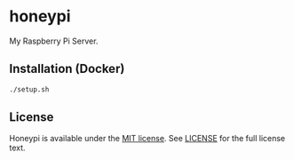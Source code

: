 # honeypi

My Raspberry Pi Server.

## Installation (Docker)

```bash
./setup.sh
```

## License

Honeypi is available under the
[MIT license](https://opensource.org/licenses/MIT). See
[LICENSE](https://github.com/artificialhoney/honeypi/blob/HEAD/LICENSE) for the full
license text.
